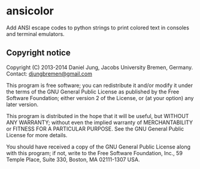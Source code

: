 ansicolor
=========

Add ANSI escape codes to python strings to print colored text in consoles and
terminal emulators.



Copyright notice
----------------

Copyright (C) 2013-2014 Daniel Jung, Jacobs University Bremen, Germany.
Contact: djungbremen@gmail.com

This program is free software; you can redistribute it and/or modify it
under the terms of the GNU General Public License as published by the Free
Software Foundation; either version 2 of the License, or (at your option)
any later version.

This program is distributed in the hope that it will be useful, but WITHOUT
ANY WARRANTY; without even the implied warranty of MERCHANTABILITY or
FITNESS FOR A PARTICULAR PURPOSE. See the GNU General Public License for
more details.

You should have received a copy of the GNU General Public License along
with this program; if not, write to the Free Software Foundation, Inc.,
59 Temple Place, Suite 330, Boston, MA 02111-1307 USA.
